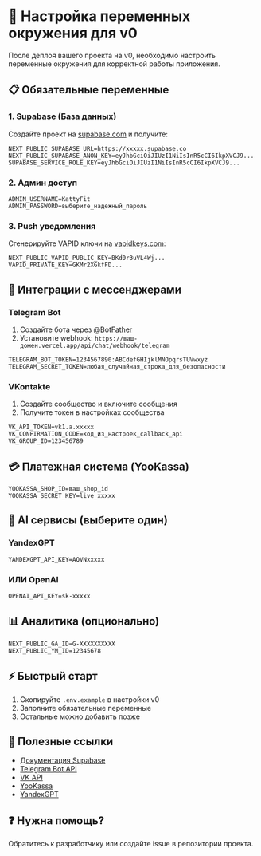 # 🚀 Настройка переменных окружения для v0

После деплоя вашего проекта на v0, необходимо настроить переменные окружения для корректной работы приложения.

## 📋 Обязательные переменные

### 1. Supabase (База данных)
Создайте проект на [supabase.com](https://supabase.com) и получите:
```
NEXT_PUBLIC_SUPABASE_URL=https://xxxxx.supabase.co
NEXT_PUBLIC_SUPABASE_ANON_KEY=eyJhbGciOiJIUzI1NiIsInR5cCI6IkpXVCJ9...
SUPABASE_SERVICE_ROLE_KEY=eyJhbGciOiJIUzI1NiIsInR5cCI6IkpXVCJ9...
```

### 2. Админ доступ
```
ADMIN_USERNAME=KattyFit
ADMIN_PASSWORD=выберите_надежный_пароль
```

### 3. Push уведомления
Сгенерируйте VAPID ключи на [vapidkeys.com](https://vapidkeys.com):
```
NEXT_PUBLIC_VAPID_PUBLIC_KEY=BKd0r3uVL4Wj...
VAPID_PRIVATE_KEY=GKMr2XGkfFD...
```

## 📱 Интеграции с мессенджерами

### Telegram Bot
1. Создайте бота через [@BotFather](https://t.me/botfather)
2. Установите webhook: `https://ваш-домен.vercel.app/api/chat/webhook/telegram`
```
TELEGRAM_BOT_TOKEN=1234567890:ABCdefGHIjklMNOpqrsTUVwxyz
TELEGRAM_SECRET_TOKEN=любая_случайная_строка_для_безопасности
```

### VKontakte
1. Создайте сообщество и включите сообщения
2. Получите токен в настройках сообщества
```
VK_API_TOKEN=vk1.a.xxxxx
VK_CONFIRMATION_CODE=код_из_настроек_callback_api
VK_GROUP_ID=123456789
```

## 💳 Платежная система (YooKassa)
```
YOOKASSA_SHOP_ID=ваш_shop_id
YOOKASSA_SECRET_KEY=live_xxxxx
```

## 🤖 AI сервисы (выберите один)

### YandexGPT
```
YANDEXGPT_API_KEY=AQVNxxxxx
```

### ИЛИ OpenAI
```
OPENAI_API_KEY=sk-xxxxx
```

## 📊 Аналитика (опционально)
```
NEXT_PUBLIC_GA_ID=G-XXXXXXXXXX
NEXT_PUBLIC_YM_ID=12345678
```

## ⚡ Быстрый старт

1. Скопируйте `.env.example` в настройки v0
2. Заполните обязательные переменные
3. Остальные можно добавить позже

## 🔗 Полезные ссылки

- [Документация Supabase](https://supabase.com/docs)
- [Telegram Bot API](https://core.telegram.org/bots)
- [VK API](https://dev.vk.com)
- [YooKassa](https://yookassa.ru/developers)
- [YandexGPT](https://cloud.yandex.ru/services/yandexgpt)

## ❓ Нужна помощь?

Обратитесь к разработчику или создайте issue в репозитории проекта.